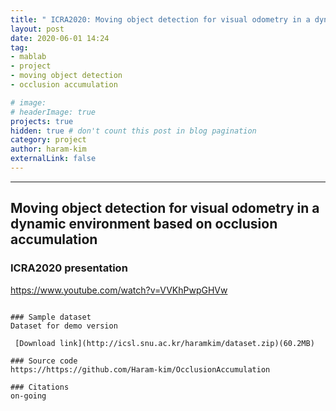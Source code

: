 ```yaml
---
title: " ICRA2020: Moving object detection for visual odometry in a dynamic environment based on occlusion accumulation "
layout: post
date: 2020-06-01 14:24
tag: 
- mablab
- project
- moving object detection
- occlusion accumulation

# image: 
# headerImage: true
projects: true
hidden: true # don't count this post in blog pagination
category: project
author: haram-kim
externalLink: false
---
```



---
## Moving object detection for visual odometry in a dynamic environment based on occlusion accumulation
### ICRA2020 presentation

 https://www.youtube.com/watch?v=VVKhPwpGHVw

```

### Sample dataset
Dataset for demo version 

 [Download link](http://icsl.snu.ac.kr/haramkim/dataset.zip)(60.2MB)
 
### Source code
https://https://github.com/Haram-kim/OcclusionAccumulation
 
### Citations
on-going
